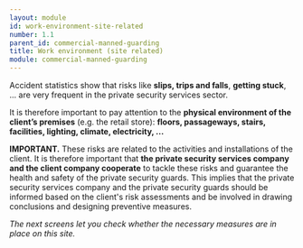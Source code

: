 ```yaml
---
layout: module
id: work-environment-site-related
number: 1.1
parent_id: commercial-manned-guarding
title: Work environment (site related)
module: commercial-manned-guarding
---
```

Accident statistics show that risks like **slips, trips and falls**, **getting
stuck**, ... are very frequent in the private security services sector.

It is therefore important to pay attention to the **physical environment of
the client’s premises** (e.g. the retail store): **floors, passageways,
stairs, facilities, lighting, climate, electricity, ...**

**IMPORTANT.** These risks are related to the activities and installations of the client. It is therefore important that **the private security services company and the client company cooperate** to tackle these risks and guarantee the health and safety of the private security guards. This implies that the private security services company and the private security guards should be informed based on the client's risk assessments and be involved in drawing conclusions and designing preventive measures.

_The next screens let you check whether the necessary measures are in place on
this site._


